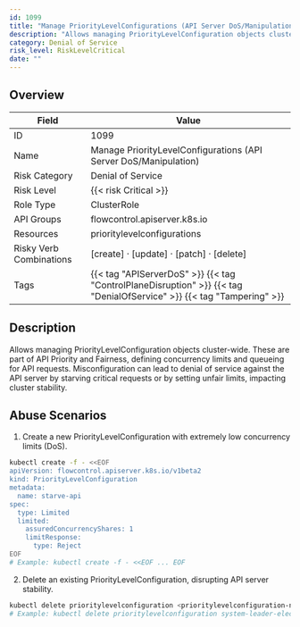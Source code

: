 ```yaml
---
id: 1099
title: "Manage PriorityLevelConfigurations (API Server DoS/Manipulation)"
description: "Allows managing PriorityLevelConfiguration objects cluster-wide. These are part of API Priority and Fairness, defining concurrency limits and queueing for API requests. Misconfiguration can lead to denial of service against the API server by starving critical requests or by setting unfair limits, impacting cluster stability."
category: Denial of Service
risk_level: RiskLevelCritical
date: ""
---
```


## Overview

| Field                   | Value                                                                                                                 |
| ----------------------- | --------------------------------------------------------------------------------------------------------------------- |
| ID                      | 1099                                                                                                                  |
| Name                    | Manage PriorityLevelConfigurations (API Server DoS/Manipulation)                                                      |
| Risk Category           | Denial of Service                                                                                                     |
| Risk Level              | {{< risk Critical >}}                                                                                                 |
| Role Type               | ClusterRole                                                                                                           |
| API Groups              | flowcontrol.apiserver.k8s.io                                                                                          |
| Resources               | prioritylevelconfigurations                                                                                           |
| Risky Verb Combinations | [create] · [update] · [patch] · [delete]                                                                              |
| Tags                    | {{< tag "APIServerDoS" >}} {{< tag "ControlPlaneDisruption" >}} {{< tag "DenialOfService" >}} {{< tag "Tampering" >}} |

## Description

Allows managing PriorityLevelConfiguration objects cluster-wide. These are part of API Priority and Fairness, defining concurrency limits and queueing for API requests. Misconfiguration can lead to denial of service against the API server by starving critical requests or by setting unfair limits, impacting cluster stability.

## Abuse Scenarios

1. Create a new PriorityLevelConfiguration with extremely low concurrency limits (DoS).

```bash
kubectl create -f - <<EOF
apiVersion: flowcontrol.apiserver.k8s.io/v1beta2
kind: PriorityLevelConfiguration
metadata:
  name: starve-api
spec:
  type: Limited
  limited:
    assuredConcurrencyShares: 1
    limitResponse:
      type: Reject
EOF
# Example: kubectl create -f - <<EOF ... EOF

```

2. Delete an existing PriorityLevelConfiguration, disrupting API server stability.

```bash
kubectl delete prioritylevelconfiguration <prioritylevelconfiguration-name>
# Example: kubectl delete prioritylevelconfiguration system-leader-election

```
